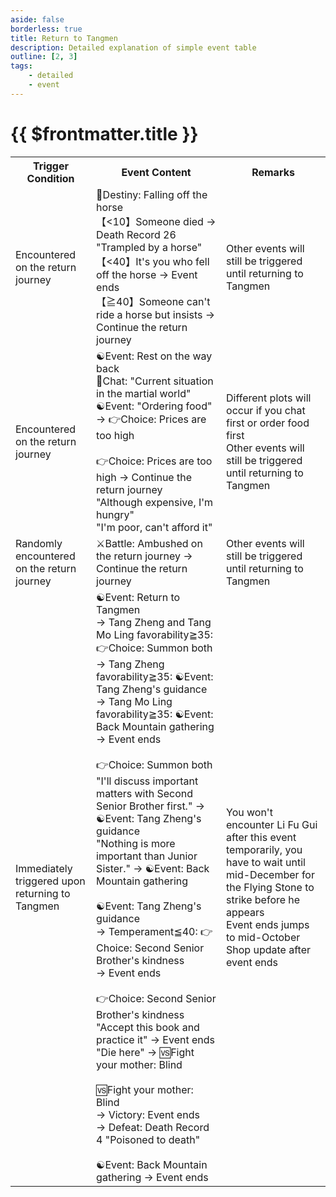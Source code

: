 ```yaml
---
aside: false
borderless: true
title: Return to Tangmen
description: Detailed explanation of simple event table
outline: [2, 3]
tags:
    - detailed
    - event
---
```


# {{ $frontmatter.title }}

<Table class="timeline-table">
    <tr class="timeline-header">
        <th>Trigger Condition</th>
        <th>Event Content</th>
        <th>Remarks</th>
    </tr>
	<tr>
		<td>Encountered on the return journey</td>
		<td>
			<span title="Up to 80, heart correction (joy +10, sadness -10)">🎲Destiny: Falling off the horse </span> <br>
			【<10】Someone died → Death Record 26 "Trampled by a horse" <br>
			<span title="Contribution -10, heart +15">【<40】It's you who fell off the horse → Event ends </span> <br>
			<span title="
Medical skill Lv<1: Disciple -1
Medical skill Lv=1: Respect -1, contribution +20, silver -200
Medical skill Lv≧2: Contribution +30, silver +500, sect assets +100
			">【≧40】Someone can't ride a horse but insists → Continue the return journey </span> <br>
		</td>
		<td>Other events will still be triggered until returning to Tangmen</td>
	</tr>
	<tr>
		<td>Encountered on the return journey</td>
		<td>
			☯Event: Rest on the way back <br>
			<span title="Cultivation≦40: Reputation -1, social skills +1
Cultivation>40: Temperament -1
			">💬Chat: "Current situation in the martial world" </span> <br>
			☯Event: "Ordering food" → 👉Choice: Prices are too high<br>
			<br>
			👉Choice: Prices are too high → Continue the return journey <br>
			<span title="Respect +3, reputation +1">"Although expensive, I'm hungry" </span> <br>			
			<span title="Respect +3, reputation +1">"I'm poor, can't afford it" </span> <br>
		</td>
		<td>
			Different plots will occur if you chat first or order food first <br>
			Other events will still be triggered until returning to Tangmen <br>
		</td>
	</tr>
	<tr>
		<td>Randomly encountered on the return journey</td>
		<td>
			<span title="Victory: Reputation +1, Song Bei +1
Defeat: Reputation -2, Respect -2
			">⚔️Battle: Ambushed on the return journey → Continue the return journey </span> <br>
		</td>
		<td>Other events will still be triggered until returning to Tangmen</td>
	</tr>
	<tr>
		<td>Immediately triggered upon returning to Tangmen</td>
		<td>
			<span title="Tang Mo Ling, the beloved: Respect +2, heart +30
Tang Mo Ling favorability≧35: heart +30
Tang Mo Ling favorability≧35, contribution<50: heart -20
Tang Zhong Ling favorability≧30, knowing about the Golden Needle operation, eloquence≧40: Tang Zhong Ling +1
Tang Zhong Ling favorability<30, knowing about the Golden Needle operation: Tang Zhong Ling +1, heart +20
			">☯Event: Return to Tangmen </span> <br>
			→ Tang Zheng and Tang Mo Ling favorability≧35: 👉Choice: Summon both <br>
			→ Tang Zheng favorability≧35: ☯Event: Tang Zheng's guidance <br>
			→ Tang Mo Ling favorability≧35: ☯Event: Back Mountain gathering <br>
			→ Event ends <br>
			<br>
			👉Choice: Summon both
			<span title="Heart +15">"I'll discuss important matters with Second Senior Brother first." → ☯Event: Tang Zheng's guidance </span> <br>			
			<span title="Tang Zheng -1">"Nothing is more important than Junior Sister." → ☯Event: Back Mountain gathering </span> <br>
			<br>
			<span title="
Alchemy +7, Alchemy interface, obtain secret book [Tangmen Pharmacopoeia]
Temperament>40: heart +15
			">☯Event: Tang Zheng's guidance </span> <br>
			→ Temperament≦40: 👉Choice: Second Senior Brother's kindness <br>
			→ Event ends <br>
			<br>
			👉Choice: Second Senior Brother's kindness
			<span title="
Medical skill Lv=0: heart +15
Medical skill Lv≧1: Tang Zheng +1
Medical skill Lv≧1, knowledge≧40: Tang Zheng +1, heart +15
			">"Accept this book and practice it" → Event ends </span> <br>			
			"Die here" → 🆚Fight your mother: Blind <br>
			<br>
			<span title="Victory: Tang Zheng -2, lose the secret book [Tangmen Pharmacopoeia]">🆚Fight your mother: Blind </span> <br>
			→ Victory: Event ends <br>
			→ Defeat: Death Record 4 "Poisoned to death" <br>
			<br>
			<span title="
Tang Mo Ling favorability≧40, 60>Temperament≧40: heart +30
Tang Mo Ling favorability≧40, Temperament<40, Tang Mo Ling, the beloved: heart +30
Tang Mo Ling, the beloved, Tang Mo Ling favorability≧45: Tang Mo Ling +2
			">☯Event: Back Mountain gathering → Event ends </span> <br>
		</td>
		<td>
			You won't encounter Li Fu Gui after this event temporarily, you have to wait until mid-December for the Flying Stone to strike before he appears <br>
			Event ends jumps to mid-October <br>
			Shop update after event ends <br>
		</td>
	</tr>
</table>